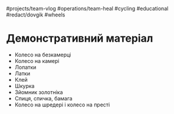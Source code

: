  #projects/team-vlog #operations/team-heal #cycling #educational #redact/dovgik #wheels 
# Демонстративний матеріал
- Колесо на безкамерці 
- Колесо на камері
- Лопатки 
- Латки 
- Клей 
- Шкурка
- Зйомник золотніка
- Спиця, спичка, бамага
- Колесо на шредері і колесо на престі